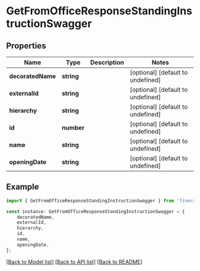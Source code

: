 # GetFromOfficeResponseStandingInstructionSwagger


## Properties

Name | Type | Description | Notes
------------ | ------------- | ------------- | -------------
**decoratedName** | **string** |  | [optional] [default to undefined]
**externalId** | **string** |  | [optional] [default to undefined]
**hierarchy** | **string** |  | [optional] [default to undefined]
**id** | **number** |  | [optional] [default to undefined]
**name** | **string** |  | [optional] [default to undefined]
**openingDate** | **string** |  | [optional] [default to undefined]

## Example

```typescript
import { GetFromOfficeResponseStandingInstructionSwagger } from 'fineract-typescript-client';

const instance: GetFromOfficeResponseStandingInstructionSwagger = {
    decoratedName,
    externalId,
    hierarchy,
    id,
    name,
    openingDate,
};
```

[[Back to Model list]](../README.md#documentation-for-models) [[Back to API list]](../README.md#documentation-for-api-endpoints) [[Back to README]](../README.md)
